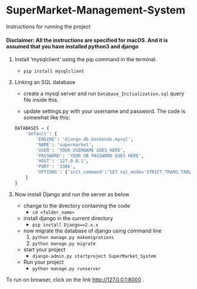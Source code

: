 # SuperMarket-Management-System
Instructions for running the project


#### Disclaimer: All the instructions are specified for macOS. And it is assumed that you have installed python3 and django
1. Install ‘mysqlclient’ using the pip command in the terminal.
   * ```pip install mysqlclient```

2. Linking an SQL database
   * create a mysql server and run ```Database_Initialization.sql```  query file inside this.

   * update settings.py with your username and password. The code is somewhat like this:
    ```python
    DATABASES = {
        'default': {
            'ENGINE': 'django.db.backends.mysql',
            'NAME': 'supermarket',
            'USER': 'YOUR USERNAME GOES HERE',
            'PASSWORD': 'YOUR DB PASSWORD GOES HERE',
            'HOST': '127.0.0.1',
            'PORT': '3306',
            'OPTIONS': {'init_command':"SET sql_mode='STRICT_TRANS_TABLES'"}
        }
    }
    ```
3. Now install Django and run the server as below
   * change to the directory containing the code
     * ```cd <folder_name>```
   * install django in the current directory
     * ```pip install Django==2.x.x```
   * now migrate the database of django using command line
     1. ```python manage.py makemigrations```
     2. ```python manage.py migrate```
   * start your project
     * ```django-admin.py startproject SuperMarket_System```
   * Run your project
     * ```python manage.py runserver```

To run on browser, click on the link http://127.0.0.1:8000 .
